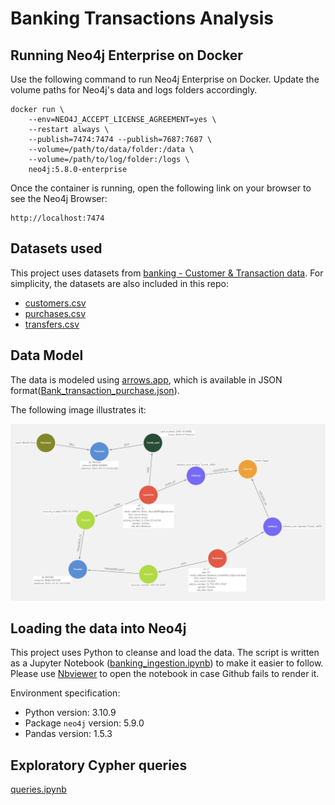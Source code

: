 # Banking Transactions Analysis

## Running Neo4j Enterprise on Docker

Use the following command to run Neo4j Enterprise on Docker. Update the volume paths for Neo4j's data and logs folders accordingly.

```
docker run \
    --env=NEO4J_ACCEPT_LICENSE_AGREEMENT=yes \
    --restart always \
    --publish=7474:7474 --publish=7687:7687 \
    --volume=/path/to/data/folder:/data \
    --volume=/path/to/log/folder:/logs \
    neo4j:5.8.0-enterprise
```

Once the container is running, open the following link on your browser to see the Neo4j Browser:

```
http://localhost:7474
```
## Datasets used

This project uses datasets from [banking - Customer & Transaction data](https://gist.github.com/maruthiprithivi/f11bf40b558879aca0c30ce76e7dec98). For simplicity, the datasets are also included in this repo:

  - [customers.csv](./datasets/customers.csv)
  - [purchases.csv](./datasets/purchases.csv)
  - [transfers.csv](./datasets/transfers.csv)


## Data Model

The data is modeled using [arrows.app](https://arrows.app/), which is available in JSON format([Bank_transaction_purchase.json](./Bank_transaction_purchase.json)).

The following image illustrates it:

![title](./images/Bank_transaction_purchase.png)

## Loading the data into Neo4j

This project uses Python to cleanse and load the data. The script is written as a Jupyter Notebook ([banking_ingestion.ipynb](./banking_ingestion.ipynb)) to make it easier to follow. Please use [Nbviewer](https://nbviewer.org/github/wicaksana/neo4j-banking-transactions-analysis/blob/main/banking_ingestion.ipynb) to open the notebook in case Github fails to render it.

Environment specification:

- Python version: 3.10.9
- Package `neo4j` version: 5.9.0
- Pandas version: 1.5.3

## Exploratory Cypher queries

[queries.ipynb](./queries.ipynb)